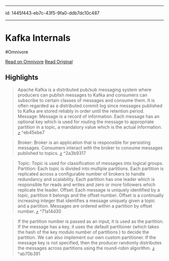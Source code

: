 
---
id: 1445f443-eb7c-43f5-9fa0-ddb7dc10c487

---

# Kafka Internals
#Omnivore

[Read on Omnivore](https://omnivore.app/me/kafka-internals-1852b397db4)
[Read Original](https://engineering.cred.club/kafka-internals-47e594e3f006)

## Highlights

> Apache Kafka is a distributed pub/sub messaging system where producers can publish messages to Kafka and consumers can subscribe to certain classes of messages and consume them. It is often regarded as a distributed commit log since messages published to Kafka are stored reliably in order until the retention period.
> Message: Message is a record of information. Each message has an optional key which is used for routing the message to appropriate partition in a topic, a mandatory value which is the actual information. [⤴️](https://omnivore.app/me/kafka-internals-1852b397db4#eb45ebe7-57dd-4550-bf82-6e47063e6758)  ^eb45ebe7

> Broker: Broker is an application that is responsible for persisting messages. Consumers interact with the broker to consume messages published to topics. [⤴️](https://omnivore.app/me/kafka-internals-1852b397db4#2a3b9317-75b2-4781-8e28-00b7dd6b9449)  ^2a3b9317

> Topic: Topic is used for classification of messages into logical groups.
> Partition: Each topic is divided into multiple partitions. Each partition is replicated across a configurable number of brokers to handle redundancy and scalability. Each partition has one leader which is responsible for reads and writes and zero or more followers which replicate the leader.
> Offset: Each message is uniquely identified by a topic, partition it belongs and the offset number. Offset is a continually increasing integer that identifies a message uniquely given a topic and a partition. Messages are ordered within a partition by offset number. [⤴️](https://omnivore.app/me/kafka-internals-1852b397db4#71a14d30-8205-4927-a7d5-0d8205f2e0f2)  ^71a14d30

> If the partition number is passed as an input, it is used as the partition.
> If the message has a key, it uses the default partitioner (which takes the hash of the key modulo number of partitions ) to decide the partition. We can also implement our own custom partitioner.
> If the message key is not specified, then the producer randomly distributes the messages across partitions using the round-robin algorithm. [⤴️](https://omnivore.app/me/kafka-internals-1852b397db4#ab70b391-6ac0-4b4b-ad12-25b084fb7820)  ^ab70b391 
<!--SR:!2024-09-09,3,250--> 

